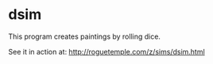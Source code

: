 # dsim
This program creates paintings by rolling dice.

See it in action at: http://roguetemple.com/z/sims/dsim.html
